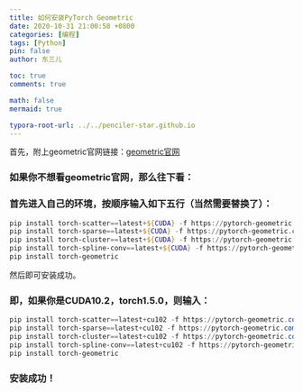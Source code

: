 ```yaml
---
title: 如何安装PyTorch Geometric
date: 2020-10-31 21:00:58 +0800
categories: [编程]
tags: [Python]
pin: false
author: 东三儿

toc: true
comments: true

math: false
mermaid: true

typora-root-url: ../../penciler-star.github.io
---
```


首先，附上geometric官网链接：[geometric官网](https://pytorch-geometric.readthedocs.io/en/latest/notes/installation.html)

### 如果你不想看geometric官网，那么往下看：

### 首先进入自己的环境，按顺序输入如下五行（当然需要替换了）：

```powershell
pip install torch-scatter==latest+${CUDA} -f https://pytorch-geometric.com/whl/torch-${TORCH}.html
pip install torch-sparse==latest+${CUDA} -f https://pytorch-geometric.com/whl/torch-${TORCH}.html
pip install torch-cluster==latest+${CUDA} -f https://pytorch-geometric.com/whl/torch-${TORCH}.html
pip install torch-spline-conv==latest+${CUDA} -f https://pytorch-geometric.com/whl/torch-${TORCH}.html
pip install torch-geometric
```

然后即可安装成功。

### 即，如果你是CUDA10.2，torch1.5.0，则输入：

```powershell
pip install torch-scatter==latest+cu102 -f https://pytorch-geometric.com/whl/torch-1.5.0.html
pip install torch-sparse==latest+cu102 -f https://pytorch-geometric.com/whl/torch-1.5.0.html
pip install torch-cluster==latest+cu102 -f https://pytorch-geometric.com/whl/torch-1.5.0.html
pip install torch-spline-conv==latest+cu102 -f https://pytorch-geometric.com/whl/torch-1.5.0.html
pip install torch-geometric
```

### 安装成功！
